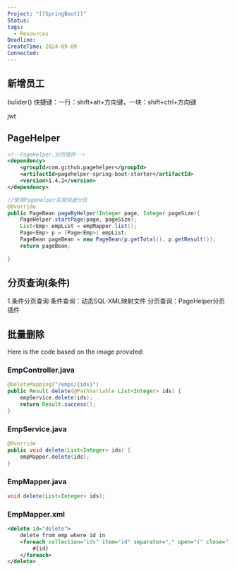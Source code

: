 ```yaml
---
Project: "[[SpringBoot]]"
Status: 
tags:
  - Resources
Deadline: 
CreateTime: 2024-09-09
Connected:
---
```

## 新增员工

bulider()
快捷键：一行：shift+alt+方向键，一块：shift+ctrl+方向键

jwt
## PageHelper
```xml
<!--PageHelper.分页插件-->
<dependency>
	<groupId>com.github.pagehelper</groupId>
	<artifactId>pagehelper-spring-boot-starter</artifactId>
	<version>1.4.2</version>
</dependency>
```

```java
//使用PageHelper实现快速分页  
@Override  
public PageBean pageByHelper(Integer page, Integer pageSize){  
    PageHelper.startPage(page, pageSize);  
    List<Emp> empList = empMapper.list();  
    Page<Emp> p = (Page<Emp>) empList;  
    PageBean pageBean = new PageBean(p.getTotal(), p.getResult());  
    return pageBean;  
  
}
```

## 分页查询(条件)
1.条件分页查询
条件查询：动态SQL-XML映射文件
分页查询：PageHelper分页插件



## 批量删除
Here is the code based on the image provided:

### EmpController.java
```java
@DeleteMapping("/emps/{ids}")
public Result delete(@PathVariable List<Integer> ids) {
    empService.delete(ids);
    return Result.success();
}
```

### EmpService.java
```java
@Override
public void delete(List<Integer> ids) {
    empMapper.delete(ids);
}
```

### EmpMapper.java
```java
void delete(List<Integer> ids);
```

### EmpMapper.xml
```xml
<delete id="delete">
    delete from emp where id in 
    <foreach collection="ids" item="id" separator="," open="(" close=")">
        #{id}
    </foreach>
</delete>
```

